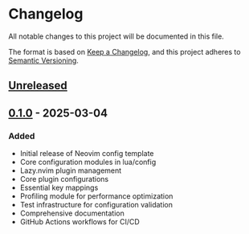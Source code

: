# Changelog

All notable changes to this project will be documented in this file.

The format is based on [Keep a Changelog](https://keepachangelog.com/en/1.0.0/),
and this project adheres to [Semantic Versioning](https://semver.org/spec/v2.0.0.html).

## [Unreleased]

## [0.1.0] - 2025-03-04

### Added
- Initial release of Neovim config template
- Core configuration modules in lua/config
- Lazy.nvim plugin management
- Core plugin configurations
- Essential key mappings
- Profiling module for performance optimization
- Test infrastructure for configuration validation
- Comprehensive documentation
- GitHub Actions workflows for CI/CD

[Unreleased]: https://github.com/greggh/neovim-config-template/compare/v0.1.0...HEAD
[0.1.0]: https://github.com/greggh/neovim-config-template/releases/tag/v0.1.0

